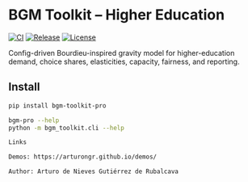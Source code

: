 # BGM Toolkit – Higher Education

[![CI](https://github.com/ArturoNGR/bgm-toolkit-pro/actions/workflows/ci.yml/badge.svg)](https://github.com/ArturoNGR/bgm-toolkit-pro/actions/workflows/ci.yml) [![Release](https://img.shields.io/github/v/release/ArturoNGR/bgm-toolkit-pro?include_prereleases)](https://github.com/ArturoNGR/bgm-toolkit-pro/releases) [![License](https://img.shields.io/github/license/ArturoNGR/bgm-toolkit-pro)](https://github.com/ArturoNGR/bgm-toolkit-pro/blob/main/LICENSE)

Config-driven Bourdieu-inspired gravity model for higher-education demand, choice shares, elasticities, capacity, fairness, and reporting.

## Install
```bash
pip install bgm-toolkit-pro

bgm-pro --help
python -m bgm_toolkit.cli --help

Links

Demos: https://arturongr.github.io/demos/

Author: Arturo de Nieves Gutiérrez de Rubalcava

